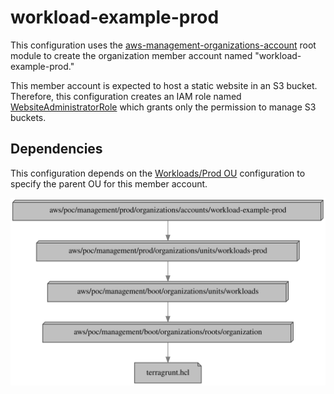 # workload-example-prod

This configuration uses the
[aws-management-organizations-account](../../../../../../../modules/poc/aws-management-organizations-account)
root module to create the organization member account named
"workload-example-prod."

This member account is expected to host a static website in an S3 bucket.
Therefore, this configuration creates an IAM role named
[WebsiteAdministratorRole](roles/website-administrator.yml)
which grants only the permission to manage S3 buckets.

## Dependencies

This configuration depends on the [Workloads/Prod OU](../../units/workloads-prod)
configuration to specify the parent OU for this member account.

![Dependency graph](graph.svg)
